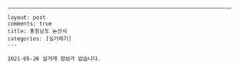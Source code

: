 ---
    layout: post
    comments: true
    title: 충청남도 논산시
    categories: [실거래가]
    ---

    2021-05-26 실거래 정보가 없습니다.

    
